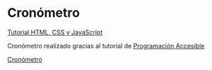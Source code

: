 # Cronómetro

[Tutorial HTML, CSS y JavaScript](https://www.youtube.com/watch?v=kqMUFJp7K24&list=PLXThXTx6Sv2Vs3DHCH3c_YODGP3SPlMW3&index=17)

Cronómetro realizado gracias al tutorial de [Programación Accesible](https://www.youtube.com/c/Programaci%C3%B3nAccesible)

[Cronómetro](https://barcont.github.io/cronometro)
